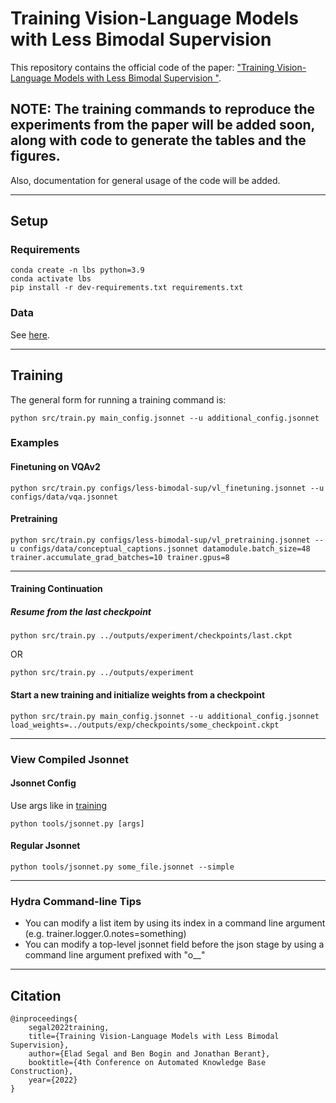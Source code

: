 # Training Vision-Language Models with Less Bimodal Supervision

This repository contains the official code of the paper: ["Training Vision-Language Models with Less Bimodal Supervision
"](https://arxiv.org/abs/2211.00262).

## NOTE: The training commands to reproduce the experiments from the paper will be added soon, along with code to generate the tables and the figures.  
Also, documentation for general usage of the code will be added.

***

## Setup
### Requirements
```
conda create -n lbs python=3.9
conda activate lbs
pip install -r dev-requirements.txt requirements.txt
```

### Data
See [here](https://github.com/eladsegal/less-bimodal-sup/tree/master/data).

***

## Training
The general form for running a training command is:
```
python src/train.py main_config.jsonnet --u additional_config.jsonnet
```

### Examples
#### Finetuning on VQAv2
```
python src/train.py configs/less-bimodal-sup/vl_finetuning.jsonnet --u configs/data/vqa.jsonnet
```

#### Pretraining
```
python src/train.py configs/less-bimodal-sup/vl_pretraining.jsonnet --u configs/data/conceptual_captions.jsonnet datamodule.batch_size=48 trainer.accumulate_grad_batches=10 trainer.gpus=8
```

***

#### Training Continuation
##### Resume from the last checkpoint
```
python src/train.py ../outputs/experiment/checkpoints/last.ckpt
```
OR
```
python src/train.py ../outputs/experiment
```

#### Start a new training and initialize weights from a checkpoint
```
python src/train.py main_config.jsonnet --u additional_config.jsonnet load_weights=../outputs/exp/checkpoints/some_checkpoint.ckpt
```

***

### View Compiled Jsonnet
#### Jsonnet Config
Use args like in [training](#training)
```
python tools/jsonnet.py [args]
```
#### Regular Jsonnet
```
python tools/jsonnet.py some_file.jsonnet --simple
```

***

### Hydra Command-line Tips
- You can modify a list item by using its index in a command line argument (e.g. trainer.logger.0.notes=something)
- You can modify a top-level jsonnet field before the json stage by using a command line argument prefixed with "o__" 

***

## Citation
```
@inproceedings{
    segal2022training,
    title={Training Vision-Language Models with Less Bimodal Supervision},
    author={Elad Segal and Ben Bogin and Jonathan Berant},
    booktitle={4th Conference on Automated Knowledge Base Construction},
    year={2022}
}
```
